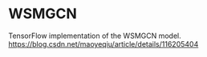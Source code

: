 # WSMGCN
TensorFlow implementation of the WSMGCN model.
https://blog.csdn.net/maoyeqiu/article/details/116205404
